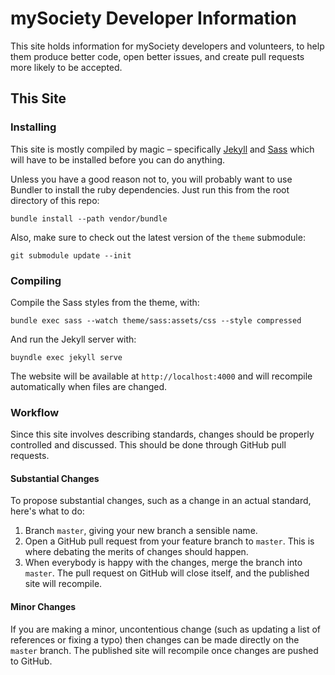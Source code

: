 # mySociety Developer Information

This site holds information for mySociety developers and volunteers, to help
them produce better code, open better issues, and create pull requests more
likely to be accepted.

## This Site

### Installing

This site is mostly compiled by magic – specifically
[Jekyll](http://jekyllrb.com/) and [Sass](http://sass-lang.com/) which will
have to be installed before you can do anything.

Unless you have a good reason not to, you will probably want to use Bundler
to install the ruby dependencies. Just run this from the root directory of
this repo:

    bundle install --path vendor/bundle

Also, make sure to check out the latest version of the `theme` submodule:

    git submodule update --init

### Compiling

Compile the Sass styles from the theme, with:

    bundle exec sass --watch theme/sass:assets/css --style compressed

And run the Jekyll server with:

    buyndle exec jekyll serve

The website will be available at `http://localhost:4000` and will recompile
automatically when files are changed.

### Workflow

Since this site involves describing standards, changes should be properly
controlled and discussed. This should be done through GitHub pull requests.

#### Substantial Changes

To propose substantial changes, such as a change in an actual standard, here's
what to do:

1. Branch `master`, giving your new branch a sensible name.
2. Open a GitHub pull request from your feature branch to `master`. This is
   where debating the merits of changes should happen.
3. When everybody is happy with the changes, merge the branch into `master`.
   The pull request on GitHub will close itself, and the published site will
   recompile.

#### Minor Changes

If you are making a minor, uncontentious change (such as updating a list of
references or fixing a typo) then changes can be made directly on the `master`
branch. The published site will recompile once changes are pushed to GitHub.
